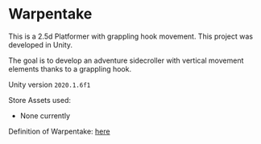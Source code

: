 # Warpentake
This is a 2.5d Platformer with grappling hook movement. This project was developed in Unity.

The goal is to develop an adventure sidecroller with vertical movement elements thanks to a grappling hook.

Unity version `2020.1.6f1`

Store Assets used:
* None currently

Definition of Warpentake: [here](http://www.encyclo.co.uk/meaning-of-Warpentake)
